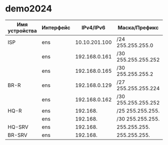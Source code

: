 # demo2024
| Имя устройства | Интерфейс | IPv4/IPv6 | Маска/Префикс | Шлюз |
| ----------- | ----------- | ----------- | ------------ | ----- |
| ISP         | ens         | 10.10.201.100 | /24 255.255.255.0 | 10.10.201.254  |
|             | ens         | 192.168.0.161 | /30 255.255.255.252 | |
|             |  ens        |  192.168.0.165 | /30 255.255.255.2 |  |
| BR-R        |  ens        | 192.168.0.129 | /27 255.255.255.224 | |  
|             |  ens        | 192.168.0.162 | /30 255.255.255.252 | |
| HQ-R        | ens         | 192.168. | /25 255.255.255.| |
|             |    ens      | 192.168. | /30 255.255.255. | |
| HQ-SRV      |  ens      | 192.168.|   255.255.255.                   | |
| BR-SRV      |     ens   |192.168. |   255.255.255. |
